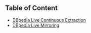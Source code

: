 ## Table of Content
* <a href="DBpedia_Live_Continuous_Extraction.md">DBpedia Live Continuous Extraction</a>
* <a href="DBpedia_Live_Mirroring.md">DBpedia Live Mirroring</a>
